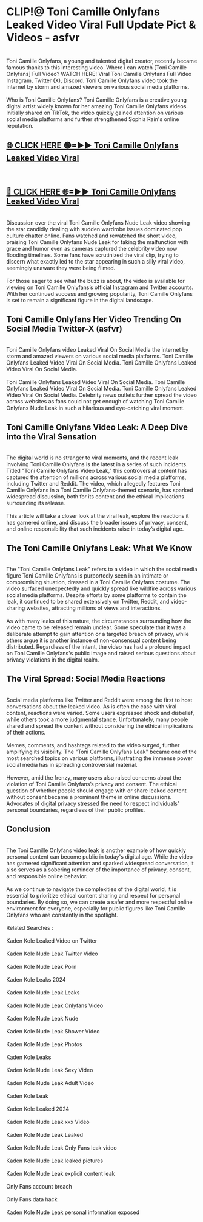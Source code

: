 # CLIP!@ Toni Camille Onlyfans Leaked Video Viral Full Update Pict & Videos - asfvr
<br>
Toni Camille Onlyfans, a young and talented digital creator, recently became famous thanks to this interesting video. Where i can watch [Toni Camille Onlyfans] Full Video? WATCH HERE! Viral Toni Camille Onlyfans Full Video Instagram, Twitter (X), Discord. Toni Camille Onlyfans video took the internet by storm and amazed viewers on various social media platforms.
<br><br>
Who is Toni Camille Onlyfans? Toni Camille Onlyfans is a creative young digital artist widely known for her amazing Toni Camille Onlyfans videos. Initially shared on TikTok, the video quickly gained attention on various social media platforms and further strengthened Sophia Rain's online reputation.
<br>
<h2><a href="https://bestclip.site?title=Toni_Camille_Onlyfans">🌐 CLICK HERE 🟢=►► Toni Camille Onlyfans Leaked Video Viral</a></h2>
<br>
<h2><a href="https://bestclip.site?title=Toni_Camille_Onlyfans">🔴 CLICK HERE 🌐=►► Toni Camille Onlyfans Leaked Video Viral</a></h2>
<br>
Discussion over the viral Toni Camille Onlyfans Nude Leak video showing the star candidly dealing with sudden wardrobe issues dominated pop culture chatter online. Fans watched and rewatched the short video, praising Toni Camille Onlyfans Nude Leak for taking the malfunction with grace and humor even as cameras captured the celebrity video now flooding timelines. Some fans have scrutinized the viral clip, trying to discern what exactly led to the star appearing in such a silly viral video, seemingly unaware they were being filmed.
<br><br>
For those eager to see what the buzz is about, the video is available for viewing on Toni Camille Onlyfans’s official Instagram and Twitter accounts. With her continued success and growing popularity, Toni Camille Onlyfans is set to remain a significant figure in the digital landscape.
<br>
<h2>Toni Camille Onlyfans Her Video Trending On Social Media Twitter-X (asfvr)</h2>
<br>
Toni Camille Onlyfans video Leaked Viral On Social Media the internet by storm and amazed viewers on various social media platforms. Toni Camille Onlyfans Leaked Video Viral On Social Media. Toni Camille Onlyfans Leaked Video Viral On Social Media.
<br><br>
Toni Camille Onlyfans Leaked Video Viral On Social Media. Toni Camille Onlyfans Leaked Video Viral On Social Media. Toni Camille Onlyfans Leaked Video Viral On Social Media. Celebrity news outlets further spread the video across websites as fans could not get enough of watching Toni Camille Onlyfans Nude Leak in such a hilarious and eye-catching viral moment.
<br>
<h2>Toni Camille Onlyfans Video Leak: A Deep Dive into the Viral Sensation</h2>
<br>
The digital world is no stranger to viral moments, and the recent leak involving Toni Camille Onlyfans is the latest in a series of such incidents. Titled "Toni Camille Onlyfans Video Leak," this controversial content has captured the attention of millions across various social media platforms, including Twitter and Reddit. The video, which allegedly features Toni Camille Onlyfans in a Toni Camille Onlyfans-themed scenario, has sparked widespread discussion, both for its content and the ethical implications surrounding its release.
<br><br>
This article will take a closer look at the viral leak, explore the reactions it has garnered online, and discuss the broader issues of privacy, consent, and online responsibility that such incidents raise in today’s digital age.
<br>
<h2>The Toni Camille Onlyfans Leak: What We Know</h2>
<br>
The "Toni Camille Onlyfans Leak" refers to a video in which the social media figure Toni Camille Onlyfans is purportedly seen in an intimate or compromising situation, dressed in a Toni Camille Onlyfans costume. The video surfaced unexpectedly and quickly spread like wildfire across various social media platforms. Despite efforts by some platforms to contain the leak, it continued to be shared extensively on Twitter, Reddit, and video-sharing websites, attracting millions of views and interactions.
<br><br>
As with many leaks of this nature, the circumstances surrounding how the video came to be released remain unclear. Some speculate that it was a deliberate attempt to gain attention or a targeted breach of privacy, while others argue it is another instance of non-consensual content being distributed. Regardless of the intent, the video has had a profound impact on Toni Camille Onlyfans's public image and raised serious questions about privacy violations in the digital realm.
<br>
<h2>The Viral Spread: Social Media Reactions</h2>
<br>
Social media platforms like Twitter and Reddit were among the first to host conversations about the leaked video. As is often the case with viral content, reactions were varied. Some users expressed shock and disbelief, while others took a more judgmental stance. Unfortunately, many people shared and spread the content without considering the ethical implications of their actions.
<br><br>
Memes, comments, and hashtags related to the video surged, further amplifying its visibility. The "Toni Camille Onlyfans Leak" became one of the most searched topics on various platforms, illustrating the immense power social media has in spreading controversial material.
<br><br>
However, amid the frenzy, many users also raised concerns about the violation of Toni Camille Onlyfans’s privacy and consent. The ethical question of whether people should engage with or share leaked content without consent became a prominent theme in online discussions. Advocates of digital privacy stressed the need to respect individuals' personal boundaries, regardless of their public profiles.
<br>
<h2>Conclusion</h2>
<br>
The Toni Camille Onlyfans video leak is another example of how quickly personal content can become public in today's digital age. While the video has garnered significant attention and sparked widespread conversation, it also serves as a sobering reminder of the importance of privacy, consent, and responsible online behavior.
<br><br>
As we continue to navigate the complexities of the digital world, it is essential to prioritize ethical content sharing and respect for personal boundaries. By doing so, we can create a safer and more respectful online environment for everyone, especially for public figures like Toni Camille Onlyfans who are constantly in the spotlight.
<br><br>
Related Searches :
<br><br>
Kaden Kole Leaked Video on Twitter
<br><br>
Kaden Kole Nude Leak Twitter Video
<br><br>
Kaden Kole Nude Leak Porn
<br><br>
Kaden Kole Leaks 2024
<br><br>
Kaden Kole Nude Leak Leaks
<br><br>
Kaden Kole Nude Leak Onlyfans Video
<br><br>
Kaden Kole Nude Leak Nude
<br><br>
Kaden Kole Nude Leak Shower Video
<br><br>
Kaden Kole Nude Leak Photos
<br><br>
Kaden Kole Leaks
<br><br>
Kaden Kole Nude Leak Sexy Video
<br><br>
Kaden Kole Nude Leak Adult Video
<br><br>
Kaden Kole Leak
<br><br>
Kaden Kole Leaked 2024
<br><br>
Kaden Kole Nude Leak xxx Video
<br><br>
Kaden Kole Nude Leak Leaked
<br><br>
Kaden Kole Nude Leak Only Fans leak video
<br><br>
Kaden Kole Nude Leak leaked pictures
<br><br>
Kaden Kole Nude Leak explicit content leak
<br><br>
Only Fans account breach
<br><br>
Only Fans data hack
<br><br>
Kaden Kole Nude Leak personal information exposed